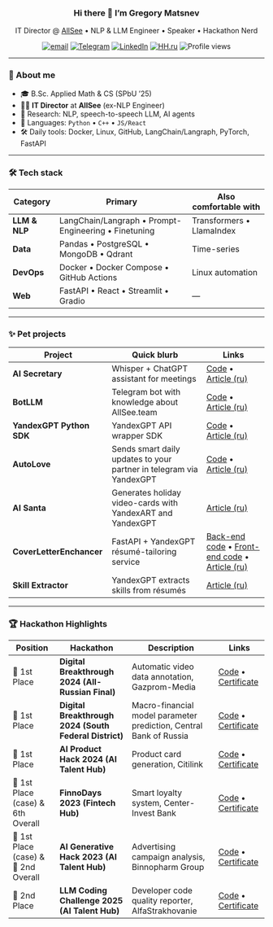 <h3 align="center">Hi there 👋 I’m Gregory Matsnev</h3>

<p align="center">
  IT Director @ <a href="https://allsee.team">AllSee</a> • NLP & LLM Engineer • Speaker • Hackathon Nerd
</p>

<p align="center">
  <a href="mailto:grigorij1m@gmail.com"><img src="https://img.shields.io/badge/email-D14836?style=flat&logo=gmail&logoColor=white" alt="email"></a>
  <a href="https://t.me/gregory1m"><img src="https://img.shields.io/badge/Telegram-26A5E4?style=flat&logo=telegram&logoColor=white" alt="Telegram"></a>
  <a href="https://linkedin.com/in/yourprofile"><img src="https://img.shields.io/badge/LinkedIn-0077B5?style=flat&logo=linkedin&logoColor=white" alt="LinkedIn"></a>
  <a href="https://hh.ru/resume/yourresume"><img src="https://img.shields.io/badge/HH.ru-0077B5?style=flat" alt="HH.ru"></a>
  <img src="https://komarev.com/ghpvc/?username=PE51K&style=flat&color=blue" alt="Profile views"/>
</p>

---

### 🚀 About me
- 🎓 B.Sc. Applied Math & CS (SPbU ’25)  
- 🧑‍💼 **IT Director** at **AllSee** (ex-NLP Engineer)  
- 🔬 Research: NLP, speech-to-speech LLM, AI agents  
- 💬 Languages: `Python` • `C++` • `JS/React`  
- 🛠 Daily tools: Docker, Linux, GitHub, LangChain/Langraph, PyTorch, FastAPI  

---

### 🛠 Tech stack
| Category | Primary | Also comfortable with |
|----------|---------|-----------------------|
| **LLM & NLP** | LangChain/Langraph • Prompt-Engineering • Finetuning | Transformers • LlamaIndex |
| **Data** | Pandas • PostgreSQL • MongoDB • Qdrant | Time-series |
| **DevOps** | Docker • Docker Compose • GitHub Actions | Linux automation |
| **Web** | FastAPI • React • Streamlit • Gradio | — |

---

### ✨ Pet projects
| Project | Quick blurb | Links |
|---------|-------------|-------|
| **AI Secretary** | Whisper + ChatGPT assistant for meetings | [Code](https://github.com/allseeteam/ai-secretary) • [Article (ru)](https://habr.com/ru/articles/804329/) |
| **BotLLM** | Telegram bot with knowledge about AllSee.team | [Code](https://github.com/allseeteam/allsee-info-bot) • [Article (ru)](https://habr.com/ru/articles/889420/) |
| **YandexGPT Python SDK** | YandexGPT API wrapper SDK | [Code](https://github.com/allseeteam/yandexgpt-python) • [Article (ru)](https://habr.com/ru/articles/812979/) |
| **AutoLove** | Sends smart daily updates to your partner in telegram via YandexGPT | [Code](https://github.com/allseeteam/auto-chat) • [Article (ru)](https://habr.com/ru/articles/795597/) |
| **AI Santa** | Generates holiday video-cards with YandexART and YandexGPT | [Article (ru)](https://habr.com/ru/articles/870844/) |
| **CoverLetterEnchancer** | FastAPI + YandexGPT résumé-tailoring service | [Back-end code](https://github.com/allseeteam/cover-letter-enchancer-backend) • [Front-end code](https://github.com/allseeteam/cover-letter-enchancer-frontend) • [Article (ru)](https://habr.com/ru/articles/796107/) |
| **Skill Extractor** | YandexGPT extracts skills from résumés | [Article (ru)](https://habr.com/ru/articles/823035/) |

---

### 🏆 Hackathon Highlights

| Position | Hackathon | Description | Links |
|----------|-----------|-------------|-------|
| 🥇 1st Place | **Digital Breakthrough 2024 (All-Russian Final)** | Automatic video data annotation, Gazprom-Media | [Code]() • [Certificate]() |
| 🥇 1st Place | **Digital Breakthrough 2024 (South Federal District)** | Macro-financial model parameter prediction, Central Bank of Russia | [Code]() • [Certificate]() |
| 🥇 1st Place | **AI Product Hack 2024 (AI Talent Hub)** | Product card generation, Citilink | [Code]() • [Certificate]() |
| 🥇 1st Place (case) & 6th Overall | **FinnoDays 2023 (Fintech Hub)** | Smart loyalty system, Center-Invest Bank | [Code]() • [Certificate]() |
| 🥇 1st Place (case) & 🥈 2nd Overall | **AI Generative Hack 2023 (AI Talent Hub)** | Advertising campaign analysis, Binnopharm Group | [Code]() • [Certificate]() |
| 🥈 2nd Place | **LLM Coding Challenge 2025 (AI Talent Hub)** | Developer code quality reporter, AlfaStrakhovanie | [Code]() • [Certificate]() |
